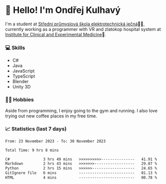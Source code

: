 # 👋 Hello! I'm Ondřej Kulhavý

I'm a student at [Střední průmyslová škola elektrotechnická ječná](https://www.spsejecna.cz/)👨‍🎓, currently working as a programmer with VR and zlatokop hospital system at [Institute for Clinical and Experimental Medicine](https://www.ikem.cz/en/)🏥.

### 💻 Skills
- C#
- Java
- JavaScript
- TypeScript
- Blender
- Unity 3D

### 🏋️‍♂️ Hobbies

Aside from programming, I enjoy going to the gym and running. I also love trying out new coffee places in my free time.

### 📈 Statistics (last 7 days)
<!--START_SECTION:waka-->

```txt
From: 23 November 2023 - To: 30 November 2023

Total Time: 9 hrs 8 mins

C#               3 hrs 49 mins   >>>>>>>>>>---------------   41.91 %
Markdown         2 hrs 43 mins   >>>>>>>------------------   29.87 %
Python           2 hrs 15 mins   >>>>>>-------------------   24.65 %
GitIgnore file   6 mins          -------------------------   01.13 %
HTML             4 mins          -------------------------   00.78 %
```

<!--END_SECTION:waka-->



